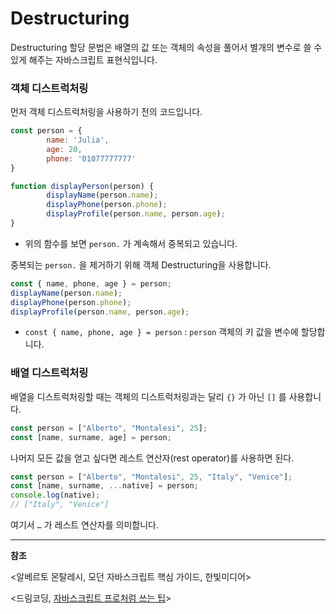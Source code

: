 # Destructuring

Destructuring 할당 문법은 배열의 값 또는 객체의 속성을 풀어서 별개의 변수로 쓸 수 있게 해주는 자바스크립트 표현식입니다.

### 객체 디스트럭처링

먼저 객체 디스트럭처링을 사용하기 전의 코드입니다.

```jsx
const person = {
		name: 'Julia',
		age: 20,
		phone: '01077777777'
}

function displayPerson(person) {
		displayName(person.name);
		displayPhone(person.phone);
		displayProfile(person.name, person.age);
}
```

- 위의 함수를 보면 `person.` 가 계속해서 중복되고 있습니다.

중복되는 `person.` 을 제거하기 위해 객체 Destructuring을 사용합니다.

```jsx
const { name, phone, age } = person;
displayName(person.name);
displayPhone(person.phone);
displayProfile(person.name, person.age);
```

- `const { name, phone, age } = person` : `person` 객체의 키 값을 변수에 할당합니다.

### 배열 디스트럭처링

배열을 디스트럭처링할 때는 객체의 디스트럭처링과는 달리 `{}` 가 아닌 `[]` 를 사용합니다.

```jsx
const person = ["Alberto", "Montalesi", 25];
const [name, surname, age] = person;
```

나머지 모든 값을 얻고 싶다면 레스트 연산자(rest operator)를 사용하면 된다.

```jsx
const person = ["Alberto", "Montalesi", 25, "Italy", "Venice"];
const [name, surname, ...native] = person;
console.log(native);
// ["Italy", "Venice"]
```

여기서 `…` 가 레스트 연산자를 의미합니다.

---

**참조**

<알베르토 몬탈레시, 모던 자바스크립트 핵심 가이드, 한빛미디어>

<드림코딩, [자바스크립트 프로처럼 쓰는 팁](https://www.youtube.com/watch?v=BUAhpB3FmS4)>
